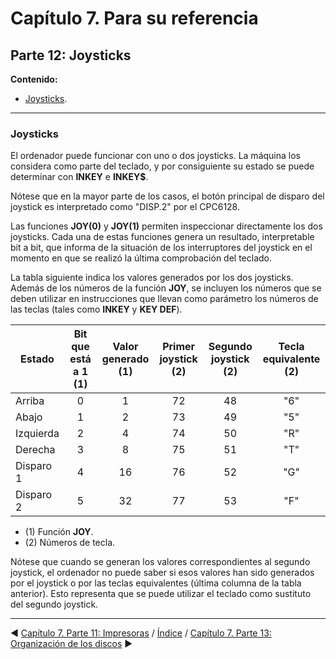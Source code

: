 # Capítulo 7. Para su referencia
## Parte 12: Joysticks

**Contenido:**

* [Joysticks](#parte-12-joysticks).

***



### Joysticks

El ordenador puede funcionar con uno o dos joysticks. La máquina los considera como parte del teclado, y por consiguiente su estado se puede determinar con **INKEY** e **INKEY$**.

Nótese que en la mayor parte de los casos, el botón principal de disparo del joystick es interpretado como "DISP.2" por el CPC6128.

Las funciones **JOY(0)** y **JOY(1)** permiten inspeccionar directamente los dos joysticks. Cada una de estas funciones genera un resultado, interpretable bit a bit, que informa de la situación de los interruptores del joystick en el momento en que se realizó la última comprobación del teclado. 

La tabla siguiente indica los valores generados por los dos joysticks. Además de los números de la función **JOY**, se incluyen los números que se deben utilizar en instrucciones que llevan como parámetro los números de las teclas (tales como **INKEY** y **KEY DEF**). 

| Estado    | Bit que<br />está a 1 (1) | Valor<br />generado (1) | Primer<br />joystick (2) | Segundo<br />joystick (2) | Tecla<br />equivalente (2) |
| --------- | :-----------------------: | :---------------------: | :----------------------: | :-----------------------: | :------------------------: |
| Arriba    |             0             |            1            |            72            |            48             |            "6"             |
| Abajo     |             1             |            2            |            73            |            49             |            "5"             |
| Izquierda |             2             |            4            |            74            |            50             |            "R"             |
| Derecha   |             3             |            8            |            75            |            51             |            "T"             |
| Disparo 1 |             4             |           16            |            76            |            52             |            "G"             |
| Disparo 2 |             5             |           32            |            77            |            53             |            "F"             |

* (1) Función **JOY**.
* (2) Números de tecla.


Nótese que cuando se generan los valores correspondientes al segundo joystick, el ordenador no puede saber si esos valores han sido generados por el joystick o por las teclas equivalentes (última columna de la tabla anterior). Esto representa que se puede utilizar el teclado como sustituto del segundo joystick. 

***

&#9664; [Capítulo 7. Parte 11: Impresoras](7.11.-Impresoras)   /  [Índice](0.03.-Contenido)  /   [Capítulo 7. Parte 13: Organización de los discos](7.13.-Organización-de-los-discos) &#9654;
